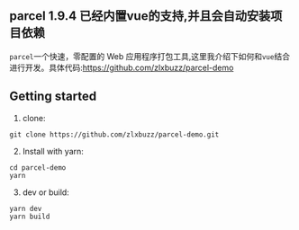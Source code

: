 ## parcel 1.9.4 已经内置vue的支持,并且会自动安装项目依赖

`parcel`一个快速，零配置的 Web 应用程序打包工具,这里我介绍下如何和`vue`结合进行开发。具体代码:https://github.com/zlxbuzz/parcel-demo

## Getting started

1. clone:

```shell
git clone https://github.com/zlxbuzz/parcel-demo.git
```


2. Install with yarn:

```shell
cd parcel-demo
yarn
```

3. dev or build:

```shell
yarn dev
yarn build
```

